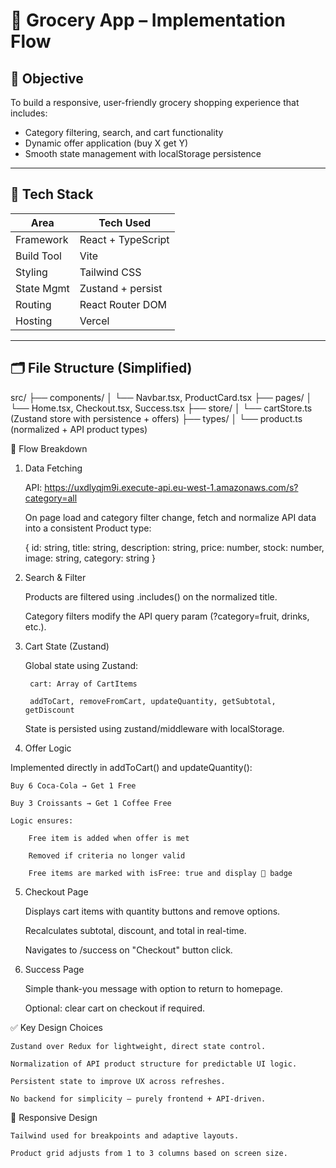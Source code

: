 # 🧩 Grocery App – Implementation Flow

## 🎯 Objective

To build a responsive, user-friendly grocery shopping experience that includes:

- Category filtering, search, and cart functionality  
- Dynamic offer application (buy X get Y)  
- Smooth state management with localStorage persistence  

---

## 🧱 Tech Stack

| Area        | Tech Used           |
|-------------|---------------------|
| Framework   | React + TypeScript  |
| Build Tool  | Vite                |
| Styling     | Tailwind CSS        |
| State Mgmt  | Zustand + persist   |
| Routing     | React Router DOM    |
| Hosting     | Vercel              |

---

## 🗂️ File Structure (Simplified)

src/
├── components/
│   └── Navbar.tsx, ProductCard.tsx
├── pages/
│   └── Home.tsx, Checkout.tsx, Success.tsx
├── store/
│   └── cartStore.ts (Zustand store with persistence + offers)
├── types/
│   └── product.ts (normalized + API product types)



🔁 Flow Breakdown

1. Data Fetching

    API: https://uxdlyqjm9i.execute-api.eu-west-1.amazonaws.com/s?category=all

    On page load and category filter change, fetch and normalize API data into a consistent Product type:

    {
      id: string,
      title: string,
      description: string,
      price: number,
      stock: number,
      image: string,
      category: string
    }

2. Search & Filter

    Products are filtered using .includes() on the normalized title.

    Category filters modify the API query param (?category=fruit, drinks, etc.).

3. Cart State (Zustand)

    Global state using Zustand:

        cart: Array of CartItems

        addToCart, removeFromCart, updateQuantity, getSubtotal, getDiscount

    State is persisted using zustand/middleware with localStorage.

4. Offer Logic

Implemented directly in addToCart() and updateQuantity():

    Buy 6 Coca-Cola → Get 1 Free

    Buy 3 Croissants → Get 1 Coffee Free

    Logic ensures:

        Free item is added when offer is met

        Removed if criteria no longer valid

        Free items are marked with isFree: true and display 🎁 badge

5. Checkout Page

    Displays cart items with quantity buttons and remove options.

    Recalculates subtotal, discount, and total in real-time.

    Navigates to /success on "Checkout" button click.

6. Success Page

    Simple thank-you message with option to return to homepage.

    Optional: clear cart on checkout if required.

✅ Key Design Choices

    Zustand over Redux for lightweight, direct state control.

    Normalization of API product structure for predictable UI logic.

    Persistent state to improve UX across refreshes.

    No backend for simplicity — purely frontend + API-driven.

📱 Responsive Design

    Tailwind used for breakpoints and adaptive layouts.

    Product grid adjusts from 1 to 3 columns based on screen size.

